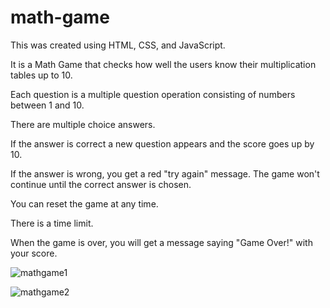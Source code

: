 # math-game

This was created using HTML, CSS, and JavaScript.

It is a Math Game that checks how well the users know their multiplication tables up to 10.

Each question is a multiple question operation consisting of numbers between 1 and 10. 

There are multiple choice answers.

If the answer is correct a new question appears and the score goes up by 10.

If the answer is wrong, you get a red "try again" message. The game won't continue until the correct answer is chosen.

You can reset the game at any time.

There is a time limit.

When the game is over, you will get a message saying "Game Over!" with your score.


![mathgame1](https://user-images.githubusercontent.com/61514525/144752698-6237c90f-af4e-4162-8c0b-6d5d7dc6b4c1.png)

![mathgame2](https://user-images.githubusercontent.com/61514525/144752700-1228b154-4543-4eb5-b0eb-9361c225bfad.png)
